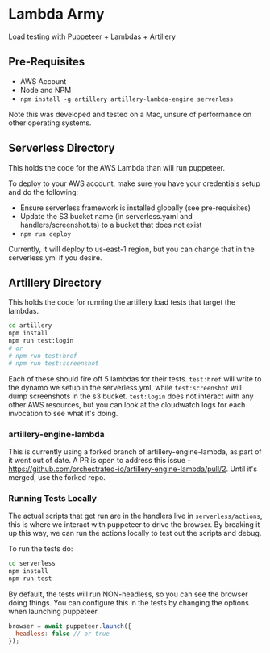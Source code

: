 # Lambda Army

Load testing with Puppeteer + Lambdas + Artillery

## Pre-Requisites

- AWS Account
- Node and NPM
- `npm install -g artillery artillery-lambda-engine serverless`

Note this was developed and tested on a Mac, unsure of performance on other operating systems.

## Serverless Directory

This holds the code for the AWS Lambda than will run puppeteer.

To deploy to your AWS account, make sure you have your credentials setup and do the following:

- Ensure serverless framework is installed globally (see pre-requisites)
- Update the S3 bucket name (in serverless.yaml and handlers/screenshot.ts) to a bucket that does not exist
- `npm run deploy`

Currently, it will deploy to us-east-1 region, but you can change that in the serverless.yml if you desire.

## Artillery Directory

This holds the code for running the artillery load tests that target the lambdas.

```bash
cd artillery
npm install
npm run test:login
# or
# npm run test:href
# npm run test:screenshot
```

Each of these should fire off 5 lambdas for their tests. `test:href` will write to the dynamo we setup in the serverless.yml, while `test:screenshot` will dump screenshots in the s3 bucket. `test:login` does not interact with any other AWS resources, but you can look at the cloudwatch logs for each invocation to see what it's doing.

### artillery-engine-lambda

This is currently using a forked branch of artillery-engine-lambda, as part of it went out of date. A PR is open to address this issue - https://github.com/orchestrated-io/artillery-engine-lambda/pull/2. Until it's merged, use the forked repo.

### Running Tests Locally

The actual scripts that get run are in the handlers live in `serverless/actions`, this is where we interact with puppeteer to drive the browser.
By breaking it up this way, we can run the actions locally to test out the scripts and debug.

To run the tests do:

```bash
cd serverless
npm install
npm run test
```

By default, the tests will run NON-headless, so you can see the browser doing things. You can configure this in the tests
by changing the options when launching puppeteer.

```javascript
browser = await puppeteer.launch({
  headless: false // or true
});
```
